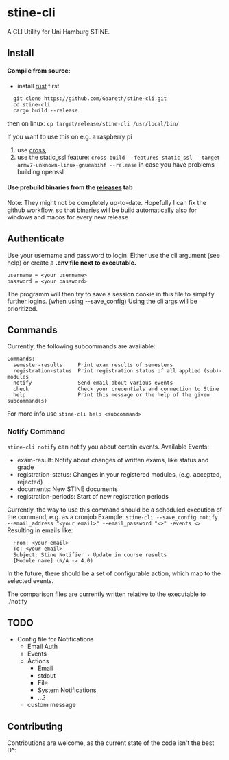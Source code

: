 # stine-cli
A CLI Utility for Uni Hamburg STINE.

## Install
#### Compile from source:
- install [rust](https://www.rust-lang.org/learn/get-started) first
```
  git clone https://github.com/Gaareth/stine-cli.git
  cd stine-cli
  cargo build --release
```
then on linux: `cp target/release/stine-cli /usr/local/bin/`

If you want to use this on e.g. a raspberry pi 
1. use [cross](https://github.com/cross-rs/cross), 
2. use the static_ssl feature: `cross build --features static_ssl --target armv7-unknown-linux-gnueabihf --release`
in case you have problems building openssl

#### Use prebuild binaries from the [releases](https://github.com/Gaareth/stine-cli/releases) tab
Note: They might not be completely up-to-date. Hopefully I can fix the github workflow, so that binaries will be build automatically also for windows and macos for every new release

## Authenticate
Use your username and password to login. Either use the cli argument (see help) or create a **.env file next to executable.**
``` 
username = <your username>
password = <your password>
```
The programm will then try to save a session cookie in this file to simplify further logins. (when using --save_config)
Using the cli args will be prioritized.

## Commands
Currently, the following subcommands are available:
```
Commands:
  semester-results     Print exam results of semesters
  registration-status  Print registration status of all applied (sub)-modules
  notify               Send email about various events
  check                Check your credentials and connection to Stine
  help                 Print this message or the help of the given subcommand(s)
```
For more info use `stine-cli help <subcommand>`

### Notify Command
`stine-cli notify` can notify you about certain events.
Available Events:
  - exam-result: Notify about changes of written exams, like status and grade
  - registration-status: Changes in your registered modules, (e.g. accepted, rejected)
  - documents: New STINE documents
  - registration-periods: Start of new registration periods

Currently, the way to use this command should be a scheduled execution of the command, e.g. as a cronjob
Example:
```stine-cli --save_config notify --email_address "<your email>" --email_password "<>" -events <>```
Resulting in emails like:
  ```
    From: <your email>
    To: <your email>
    Subject: Stine Notifier - Update in course results
    [Module name] (N/A -> 4.0)
  ```

In the future, there should be a set of configurable action, which map to the selected events.

The comparison files are currently written relative to the executable to ./notify

## TODO
- Config file for Notifications
  - Email Auth
  - Events
  - Actions
    - Email
    - stdout
    - File
    - System Notifications
    - ...?
  - custom message


## Contributing
Contributions are welcome, as the current state of the code isn't the best D^:
